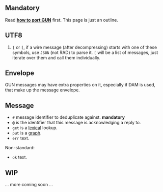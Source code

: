  ## Mandatory

Read **[how to port GUN](./Porting-GUN)** first. This page is just an outline.

 ## UTF8

 1. `{` or `[`, if a wire message (after decompressing) starts with one of these symbols, use `JSON` (not RAD) to parse it. `[` will be a list of messages, just iterate over them and call them individually.

 ## Envelope

GUN messages may have extra properties on it, especially if DAM is used, that make up the message envelope.

 ## Message

 - `#` message identifier to deduplicate against. **mandatory**
 - `@` is the identifier that this message is acknowledging a reply to.
 - `get` is a [lexical](#Lexical) lookup.
 - `put` is a [graph](./Porting-GUN#graph).
 - `err` text.

Non-standard:

 - `ok` text.

 ## WIP

... more coming soon ...